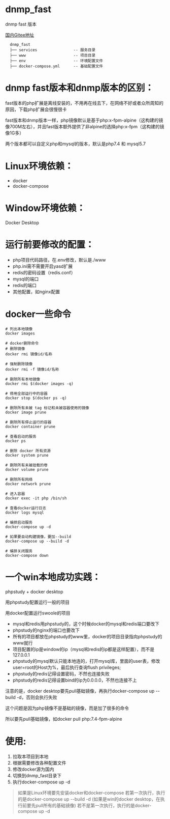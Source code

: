 # dnmp_fast
dnmp fast 版本


[国内Gitee地址](https://gitee.com/ltxlong/dnmp_fast)

```
  dnmp_fast
  ├── services                -- 服务目录
  ├── www                     -- 项目目录
  ├── env                     -- 环境配置文件
  ├── docker-compose.yml      -- 基础配置文件

```
 
# dnmp fast版本和dnmp版本的区别：
fast版本的php扩展是离线安装的，不用再在线去下，在网络不好或者众所周知的原因，下载php扩展会很慢很卡

fast版本和dnmp版本一样，php镜像默认是基于php:x-fpm-alpine（这构建的镜像700M左右），并且fast版本额外提供了非alpine的选择php:x-fpm（这构建的镜像1G多）

两个版本都可以自定义php和mysql的版本，默认是php7.4 和 mysql5.7

# Linux环境依赖：
- docker
- docker-compose

# Window环境依赖：
Docker Desktop


# 运行前要修改的配置：
- php项目代码路径，在.env修改，默认是./www
- php.ini需不需要开启yasd扩展
- redis的密码设置（redis.conf）
- mysql的端口
- redis的端口
- 其他配置，如nginx配置

# docker一些命令
```
# 列出本地镜像
docker images

# docker删除命令
# 删除镜像
docker rmi 镜像id/名称

# 强制删除镜像
docker rmi -f 镜像id/名称

# 删除所有本地镜像
docker rmi $(docker images -q)

# 停用全部运行中的容器
docker stop $(docker ps -q)
 
# 删除所有未被 tag 标记和未被容器使用的镜像
docker image prune

# 删除所有停止运行的容器
docker container prune

# 查看启动的服务
docker ps

# 删除 docker 所有资源
docker system prune

# 删除所有未被挂载的卷
docker volume prune

# 删除所有网络
docker network prune

# 进入容器
docker exec -it php /bin/sh

# 查看docker运行日志
docker logs mysql

```
```
# 编排启动服务
docker-compose up -d

# 如果要自动构建镜像，要加--build
docker-compose up --build -d

# 编排关闭服务
docker-compose down

```

# 一个win本地成功实践：
phpstudy + docker desktop

用phpstudy配置运行一般的项目

用docker配置运行swoole的项目

- mysql和redis用phpstudy的，这个时候docker的mysql和redis端口要改下
- phpstudy的nginx的端口也要改下
- 所有的项目都放在phpstudy的www里，docker的项目目录指向phpstudy的www就行
- 项目配置的ip是window的ip（mysql和redis的ip都是这样配置），而不是127.0.0.1
- phpstudy的mysql默认只能本地连的，打开mysql库，里面的user表，修改user=root的Host为%，最后执行查询flush privileges;
- phpstudy的redis记得设置密码，不然也连接失败
- phpstudy的redis记得设置bind的ip为0.0.0.0，不然也连接不上

注意的是，docker desktop要先pull基础镜像，再执行docker-compose up --build -d，否则会执行失败

这个问题是因为php镜像不是基础的镜像，而是加了很多的命令

所以要先pull基础镜像，如docker pull php:7.4-fpm-alpine

# 使用:
1. 拉取本项目到本地
2. 根据需要修改各种配置文件
3. 修改docker源为国内
4. 切换到dnmp_fast目录下
5. 执行docker-compose up -d
> 如果是Linux环境要先安装docker和docker-compose
> 若第一次执行，执行的是docker-compose up --build -d (如果是win的docker desktop，在执行前要先pull所有的基础镜像)
> 若不是第一次执行，执行的是docker-compose up -d






